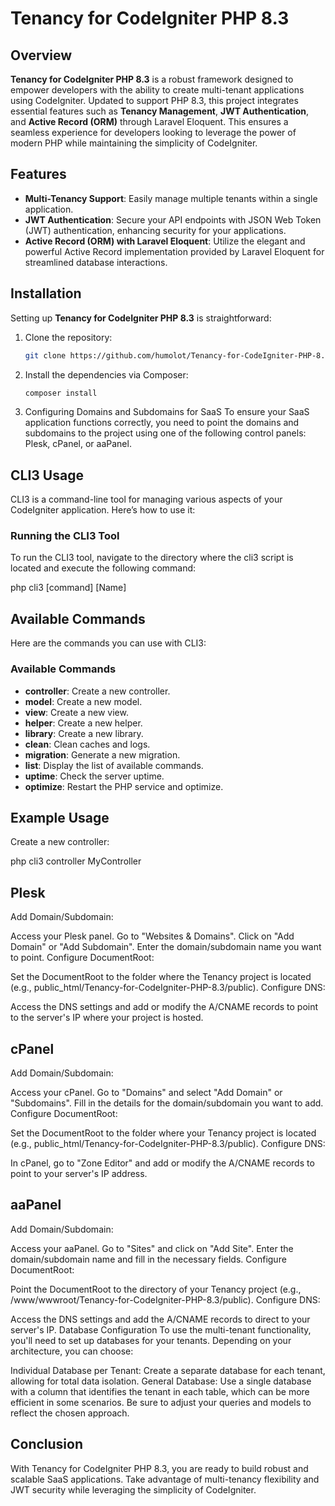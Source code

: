# Tenancy for CodeIgniter PHP 8.3

## Overview

**Tenancy for CodeIgniter PHP 8.3** is a robust framework designed to empower developers with the ability to create multi-tenant applications using CodeIgniter. Updated to support PHP 8.3, this project integrates essential features such as **Tenancy Management**, **JWT Authentication**, and **Active Record (ORM)** through Laravel Eloquent. This ensures a seamless experience for developers looking to leverage the power of modern PHP while maintaining the simplicity of CodeIgniter.

## Features

- **Multi-Tenancy Support**: Easily manage multiple tenants within a single application.
- **JWT Authentication**: Secure your API endpoints with JSON Web Token (JWT) authentication, enhancing security for your applications.
- **Active Record (ORM) with Laravel Eloquent**: Utilize the elegant and powerful Active Record implementation provided by Laravel Eloquent for streamlined database interactions.

## Installation

Setting up **Tenancy for CodeIgniter PHP 8.3** is straightforward:

1. Clone the repository:

   ```bash
   git clone https://github.com/humolot/Tenancy-for-CodeIgniter-PHP-8.3.git

2. Install the dependencies via Composer:
   ```bash
   composer install
   
3.  Configuring Domains and Subdomains for SaaS
To ensure your SaaS application functions correctly, you need to point the domains and subdomains to the project using one of the following control panels: Plesk, cPanel, or aaPanel.

## CLI3 Usage
CLI3 is a command-line tool for managing various aspects of your CodeIgniter application. Here’s how to use it:

### Running the CLI3 Tool
To run the CLI3 tool, navigate to the directory where the cli3 script is located and execute the following command:

php cli3 [command] [Name]

## Available Commands
Here are the commands you can use with CLI3:

### Available Commands

- **controller**: Create a new controller.
- **model**: Create a new model.
- **view**: Create a new view.
- **helper**: Create a new helper.
- **library**: Create a new library.
- **clean**: Clean caches and logs.
- **migration**: Generate a new migration.
- **list**: Display the list of available commands.
- **uptime**: Check the server uptime.
- **optimize**: Restart the PHP service and optimize.

## Example Usage
Create a new controller:

php cli3 controller MyController

## Plesk
Add Domain/Subdomain:

Access your Plesk panel.
Go to "Websites & Domains".
Click on "Add Domain" or "Add Subdomain".
Enter the domain/subdomain name you want to point.
Configure DocumentRoot:

Set the DocumentRoot to the folder where the Tenancy project is located (e.g., public_html/Tenancy-for-CodeIgniter-PHP-8.3/public).
Configure DNS:

Access the DNS settings and add or modify the A/CNAME records to point to the server's IP where your project is hosted.

## cPanel
Add Domain/Subdomain:

Access your cPanel.
Go to "Domains" and select "Add Domain" or "Subdomains".
Fill in the details for the domain/subdomain you want to add.
Configure DocumentRoot:

Set the DocumentRoot to the folder where your Tenancy project is located (e.g., public_html/Tenancy-for-CodeIgniter-PHP-8.3/public).
Configure DNS:

In cPanel, go to "Zone Editor" and add or modify the A/CNAME records to point to your server's IP address.

## aaPanel
Add Domain/Subdomain:

Access your aaPanel.
Go to "Sites" and click on "Add Site".
Enter the domain/subdomain name and fill in the necessary fields.
Configure DocumentRoot:

Point the DocumentRoot to the directory of your Tenancy project (e.g., /www/wwwroot/Tenancy-for-CodeIgniter-PHP-8.3/public).
Configure DNS:

Access the DNS settings and add the A/CNAME records to direct to your server's IP.
Database Configuration
To use the multi-tenant functionality, you'll need to set up databases for your tenants. Depending on your architecture, you can choose:

Individual Database per Tenant: Create a separate database for each tenant, allowing for total data isolation.
General Database: Use a single database with a column that identifies the tenant in each table, which can be more efficient in some scenarios.
Be sure to adjust your queries and models to reflect the chosen approach.

## Conclusion
With Tenancy for CodeIgniter PHP 8.3, you are ready to build robust and scalable SaaS applications. Take advantage of multi-tenancy flexibility and JWT security while leveraging the simplicity of CodeIgniter.


